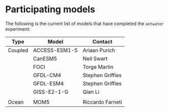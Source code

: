 # Participating models

The following is the current list of models that have completed the `antwater` experiment:

| Type     | Model            | Contact |
|----------|------------------|----------------|
| Coupled  | ACCESS-ESM1-5    | Ariaan Purich  |
|          | CanESM5          | Neil Swart     |
|          | FOCI             | Torge Martin   |
|          | GFDL-CM4         | Stephen Griffies |
|          |  GFDL-ESM4       | Stephen Griffies |
|          | GISS-E2-1-G      | Qian Li |
|          |                   |           |
| Ocean    | MOM5             | Riccardo Farneti |
